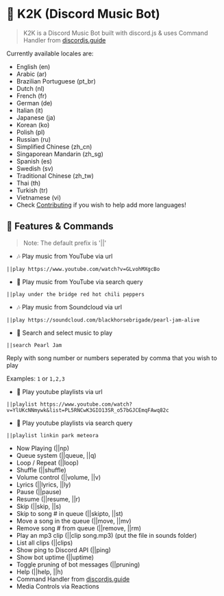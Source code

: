 # 🤖 K2K (Discord Music Bot)
> K2K is a Discord Music Bot built with discord.js & uses Command Handler from [discordjs.guide](https://discordjs.guide)

Currently available locales are:
- English (en)
- Arabic (ar)
- Brazilian Portuguese (pt_br)
- Dutch (nl)
- French (fr)
- German (de)
- Italian (it)
- Japanese (ja)
- Korean (ko)
- Polish (pl)
- Russian (ru)
- Simplified Chinese (zh_cn)
- Singaporean Mandarin (zh_sg)
- Spanish (es)
- Swedish (sv)
- Traditional Chinese (zh_tw)
- Thai (th)
- Turkish (tr)
- Vietnamese (vi)
- Check [Contributing](#-contributing) if you wish to help add more languages!

## 📝 Features & Commands

> Note: The default prefix is '||'

* 🎶 Play music from YouTube via url

`||play https://www.youtube.com/watch?v=GLvohMXgcBo`

* 🔎 Play music from YouTube via search query

`||play under the bridge red hot chili peppers`

* 🎶 Play music from Soundcloud via url

`||play https://soundcloud.com/blackhorsebrigade/pearl-jam-alive`

* 🔎 Search and select music to play

`||search Pearl Jam`

Reply with song number or numbers seperated by comma that you wish to play

Examples: `1` or `1,2,3`

* 📃 Play youtube playlists via url

`||playlist https://www.youtube.com/watch?v=YlUKcNNmywk&list=PL5RNCwK3GIO13SR_o57bGJCEmqFAwq82c`

* 🔎 Play youtube playlists via search query

`||playlist linkin park meteora`
* Now Playing (||np)
* Queue system (||queue, ||q)
* Loop / Repeat (||loop)
* Shuffle (||shuffle)
* Volume control (||volume, ||v)
* Lyrics (||lyrics, ||ly)
* Pause (||pause)
* Resume (||resume, ||r)
* Skip (||skip, ||s)
* Skip to song # in queue (||skipto, ||st)
* Move a song in the queue (||move, ||mv)
* Remove song # from queue (||remove, ||rm)
* Play an mp3 clip (||clip song.mp3) (put the file in sounds folder)
* List all clips (||clips)
* Show ping to Discord API (||ping)
* Show bot uptime (||uptime)
* Toggle pruning of bot messages (||pruning)
* Help (||help, ||h)
* Command Handler from [discordjs.guide](https://discordjs.guide/)
* Media Controls via Reactions

